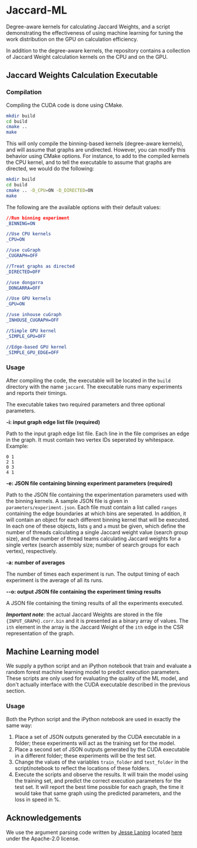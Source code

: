 # Jaccard-ML

Degree-aware kernels for calculating Jaccard Weights, and a script demonstrating the effectiveness of using machine learning for tuning the work distribution on the GPU on calculation efficiency.

In addition to the degree-aware kernels, the repository contains a collection of Jaccard Weight calculation kernels on the CPU and on the GPU. 

## Jaccard Weights Calculation Executable

### Compilation
Compiling the CUDA code is done using CMake. 
```bash
mkdir build
cd build
cmake ..
make
```
This will only compile the binning-based kernels (degree-aware kernels), and will assume that graphs are undirected. However, you can modify this behavior using CMake options. For instance, to add to the compiled kernels the CPU kernel, and to tell the executable to assume that graphs are directed, we would do the following:
```bash
mkdir build
cd build
cmake .. -D_CPU=ON -D_DIRECTED=ON
make
```

The following are the available options with their default values:
```CMake
//Run binning experiment
_BINNING=ON

//Use CPU kernels
_CPU=ON

//use cuGraph
_CUGRAPH=OFF

//Treat graphs as directed
_DIRECTED=OFF

//use dongarra
_DONGARRA=OFF

//Use GPU kernels
_GPU=ON

//use inhouse cuGraph
_INHOUSE_CUGRAPH=OFF

//Simple GPU kernel
_SIMPLE_GPU=OFF

//Edge-based GPU kernel
_SIMPLE_GPU_EDGE=OFF
```

### Usage  
After compiling the code, the executable will be located in the `build` directory with the name `jaccard`. The executable runs many experiments and reports their timings. 

The executable takes two required parameters and three optional parameters. 

**-i: input graph edge list file (required)** 

Path to the input graph edge list file. Each line in the file comprises an edge in the graph. It must contain two vertex IDs seperated by whitespace. Example:
```
0 1
2 1
0 3
4 1
```

**-e: JSON file containing binning experiment parameters (required)**

Path to the JSON file containing the experimentation parameters used with the binning kernels. A sample JSON file is given in `parameters/experiment.json`. Each file must contain a list called `ranges` containing the edge boundaries at which bins are seperated. In addition, it will contain an object for each different binning kernel that will be executed. In each one of these objects, lists `g` and `a` must be given, which define the number of threads calculating a single Jaccard weight value (search group size), and the number of thread teams calculating Jaccard weights for a single vertex (search assembly size; number of search groups for each vertex), respectively. 

**-a: number of averages**

The number of times each experiment is run. The output timing of each experiment is the average of all its runs. 

**--o: output JSON file containing the experiment timing results**

A JSON file containing the timing results of all the experiments executed.


***Important note***: the actual Jaccard Weights are stored in the file `{INPUT_GRAPH}.corr.bin` and it is presented as a binary array of values. The `ith` element in the array is the Jaccard Weight of the `ith` edge in the CSR representation of the graph.  

## Machine Learning model
We supply a python script and an iPython notebook that train and evaluate a random forest machine learning model to predict execution parameters. These scripts are only used for evaluating the quality of the ML model, and don't actually interface with the CUDA executable described in the previous section.

### Usage
Both the Python script and the iPython notebook are used in exactly the same way:

1. Place a set of JSON outputs generated by the CUDA executable in a folder; these experiments will act as the training set for the model.
2. Place a second set of JSON outputs generated by the CUDA executable in a different folder; these experiments will be the test set.
3. Change the values of the variables `train_folder` and `test_folder` in the script/notebook to reflect the locations of these folders.
4. Execute the scripts and observe the results. It will train the model using the training set, and predict the correct execution parameters for the test set. It will report the best time possible for each graph, the time it would take that same graph using the predicted parameters, and the loss in speed in %. 


## Acknowledgements

We use the argument parsing code written by [Jesse Laning](https://github.com/jamolnng) located [here](https://github.com/jamolnng/argparse) under the Apache-2.0 license.